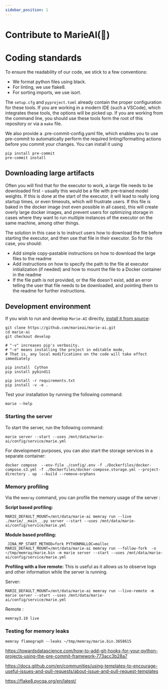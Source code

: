 ```yaml
---
sidebar_position: 1
---
```


# Contribute to MarieAI(🦊)

# Coding standards

To ensure the readability of our code, we stick to a few conventions:

* We format python files using black.
* For linting, we use flake8.
* For sorting imports, we use isort.


The `setup.cfg` and `pyproject.toml` already contain the proper configuration for these tools. 
If you are working in a modern IDE (such a VSCode), which integrates these tools, the options will be picked up.
If you are working from the command line, you should use these tools form the root of this repository or via a `make` file.



We also provide a .pre-commit-config.yaml file, which enables you to use pre-commit to automatically perform the required linting/formatting actions before you commit your changes. 
You can install it using
```shell
pip install pre-commit
pre-commit install
```

## Downloading large artifacts

Often you will find that for the executor to work, a large file needs to be downloaded first - usually this would be a file with pre-trained model weights. If this is done at the start of the executor, it will lead to really long startup times, or even timeouts, which will frustrate users.
If this file is baked in the docker image (not even possible in all cases), this will create overly large docker images, and prevent users for optimizing storage in cases where they want to run multiple instances of the executor on the same machine, among other things.

The solution in this case is to instruct users how to download the file before starting the executor, and then use that file in their executor. So for this case, you should:

* Add simple copy-pastable instructions on how to download the large files to the readme
* Add instructions on how to specify the path to the file at executor initialization (if needed) and how to mount the file to a Docker container in the readme
* If the file path is not provided, or the file doesn't exist, add an error telling the user that file needs to be downloaded, and pointing them to the readme for further instructions.


## Development environment
If you wish to run and develop `Marie-AI` directly, [install it from source](../installation.md#installing-from-source):

```shell
git clone https://github.com/marieai/marie-ai.git
cd marie-ai
git checkout develop

# "-v" increases pip's verbosity.
# "-e" means installing the project in editable mode,
# That is, any local modifications on the code will take effect immediately

pip install  Cython
pip install pybind11

pip install -r requirements.txt
pip install -v -e .
```

Test your installation by running the following command:

```shell
marie --help
```

### Starting the server

To start the server, run the following command:

```shell
marie server --start --uses /mnt/data/marie-ai/config/service/marie.yml
```


For development purposes, you can also start the storage services in a separate container:
```shell
docker compose  --env-file ./config/.env -f ./Dockerfiles/docker-compose.s3.yml -f ./Dockerfiles/docker-compose.storage.yml --project-directory . up  --build --remove-orphans
```
 

### Memory profiling
Via the `memray` command, you can profile the memory usage of the server :

**Script based profiling:**

```shell
MARIE_DEFAULT_MOUNT=/mnt/data/marie-ai memray run --live ./marie/__main__.py server --start --uses /mnt/data/marie-ai/config/service/marie.yml
```

**Module based profiling:**
```shell
 JINA_MP_START_METHOD=fork PYTHONMALLOC=malloc MARIE_DEFAULT_MOUNT=/mnt/data/marie-ai memray run --follow-fork  -o ~/tmp/memray/marie.bin -m marie server --start --uses /mnt/data/marie-ai/config/service/marie.yml 
```

**Profiling with a live remote:**
This is useful as it allows us to observe logs and other information while the server is running.

Server:
```shell
MARIE_DEFAULT_MOUNT=/mnt/data/marie-ai memray run --live-remote -m marie server --start --uses /mnt/data/marie-ai/config/service/marie.yml
```
Remote :
```shell
memray3.10 live
``` 

### Testing for memory leaks
```shell
memray flamegraph --leaks ~/tmp/memray/marie.bin.3658615
```

[](https://bloomberg.github.io/memray/run.html)
https://towardsdatascience.com/how-to-add-git-hooks-for-your-python-projects-using-the-pre-commit-framework-773acc3b28a7

https://docs.github.com/en/communities/using-templates-to-encourage-useful-issues-and-pull-requests/about-issue-and-pull-request-templates

https://flake8.pycqa.org/en/latest/